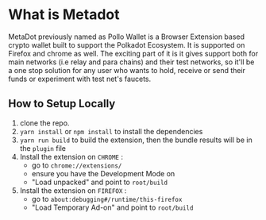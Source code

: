 # What is Metadot

MetaDot previously named as Pollo Wallet is a Browser Extension based crypto wallet built to support the Polkadot Ecosystem. It is supported on Firefox and chrome as well. The exciting part of it is it gives support both for main networks (i.e relay and para chains) and their test networks, so it'll be a one stop solution for any user who wants to hold, receive or send their funds or experiment with test net's faucets.

## How to Setup Locally
1. clone the repo.
2. `yarn install` or `npm install` to install the dependencies  
3. `yarn run build` to build the extension, then the bundle results will be in the `plugin` file 
4. Install the extension on `CHROME` :
    - go to `chrome://extensions/`
    - ensure you have the Development Mode on
    - "Load unpacked" and point to `root/build`
5. Install the extension on `FIREFOX` :
    - go to `about:debugging#/runtime/this-firefox`
    - "Load Temporary Ad-on" and point to `root/build`
